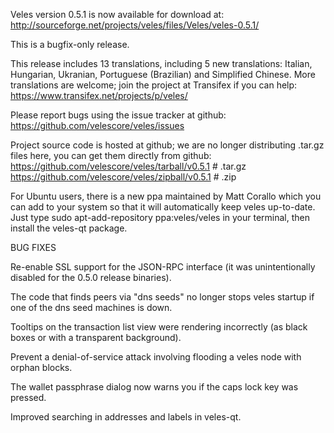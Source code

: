 Veles version 0.5.1 is now available for download at:
http://sourceforge.net/projects/veles/files/Veles/veles-0.5.1/

This is a bugfix-only release.

This release includes 13 translations, including 5 new translations:
Italian, Hungarian, Ukranian, Portuguese (Brazilian) and Simplified Chinese.
More translations are welcome; join the project at Transifex if you can help:
https://www.transifex.net/projects/p/veles/

Please report bugs using the issue tracker at github:
https://github.com/velescore/veles/issues

Project source code is hosted at github; we are no longer
distributing .tar.gz files here, you can get them
directly from github:
https://github.com/velescore/veles/tarball/v0.5.1  # .tar.gz
https://github.com/velescore/veles/zipball/v0.5.1  # .zip

For Ubuntu users, there is a new ppa maintained by Matt Corallo which
you can add to your system so that it will automatically keep
veles up-to-date.  Just type
sudo apt-add-repository ppa:veles/veles
in your terminal, then install the veles-qt package.


BUG FIXES

Re-enable SSL support for the JSON-RPC interface (it was unintentionally
disabled for the 0.5.0 release binaries).

The code that finds peers via "dns seeds" no longer stops veles startup
if one of the dns seed machines is down.

Tooltips on the transaction list view were rendering incorrectly (as black boxes
or with a transparent background).

Prevent a denial-of-service attack involving flooding a veles node with
orphan blocks.

The wallet passphrase dialog now warns you if the caps lock key was pressed.

Improved searching in addresses and labels in veles-qt.
